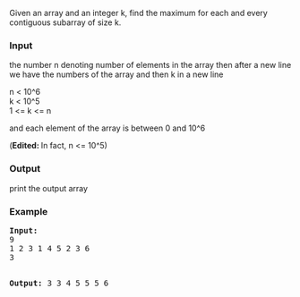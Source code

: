 <p>
Given an array and an integer k, find the maximum for each and every contiguous subarray of size k.
</p>

<h3>Input</h3>
<p>the number n denoting number of elements in the array then after a new line we have the numbers of the array and then k in a new line</p>
<p>n &lt; 10^6<br>
k &lt; 10^5<br>
1 &lt;= k &lt;= n</p>
<p>and each element of the array is between 0 and 10^6</p>

<p>(<b>Edited: </b> In fact, n &lt;= 10^5)</p>

<h3>Output</h3>
<p>print the output array</p>

<h3>Example</h3>
<pre><strong>Input:</strong>
9
1 2 3 1 4 5 2 3 6
3

<strong>Output:</strong>
3 3 4 5 5 5 6</pre>
